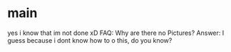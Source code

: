 # main
yes i know that im not done xD
FAQ:
Why are there no Pictures?
Answer:
I guess because i dont know how to o this, do you know?
